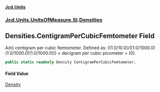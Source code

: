 #### [Jcd.Units](index.md 'index')
### [Jcd.Units.UnitsOfMeasure.SI](Jcd.Units.UnitsOfMeasure.SI.md 'Jcd.Units.UnitsOfMeasure.SI').[Densities](Densities.md 'Jcd.Units.UnitsOfMeasure.SI.Densities')

## Densities.CentigramPerCubicFemtometer Field

A(n) centigram per cubic femtometer. Defined as: ((1.0/10.0)/((1.0/1000.0)*(1.0/1000.0)*(1.0/1000.0))) × decigram per cubic picometer + (0).

```csharp
public static readonly Density CentigramPerCubicFemtometer;
```

#### Field Value
[Density](Density.md 'Jcd.Units.UnitTypes.Density')